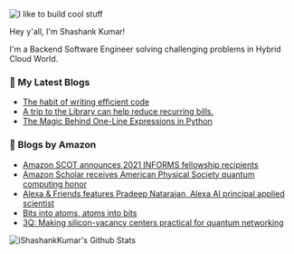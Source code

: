 ![I like to build cool stuff](https://res.cloudinary.com/dt8g3rhcy/image/upload/v1595929574/i_like_to_build_cool_shit._1_nzbwjh.png)

Hey y'all, I'm Shashank Kumar! 

I'm a Backend Software Engineer solving challenging problems in Hybrid Cloud World.

### 📕 My Latest Blogs
<!-- BLOG-POST-LIST:START -->
- [The habit of writing efficient code](https://medium.com/@ishashankkumar/the-habit-of-writing-efficient-code-153b05f04269?source=rss-d24dda280d5f------2)
- [A trip to the Library can help reduce recurring bills.](https://medium.com/swlh/a-trip-to-the-library-can-help-reduce-recurring-bills-23bca495cdf5?source=rss-d24dda280d5f------2)
- [The Magic Behind One-Line Expressions in Python](https://medium.com/swlh/the-magic-behind-one-line-expressions-in-python-816c10180c5c?source=rss-d24dda280d5f------2)
<!-- BLOG-POST-LIST:END -->

### 📕 Blogs by Amazon
<!-- AMAZON-BLOG-POST-LIST:START -->
- [Amazon SCOT announces 2021 INFORMS fellowship recipients](https://www.amazon.science/academic-engagements/amazon-scot-announces-2021-informs-fellowship-recipients)
- [Amazon Scholar receives American Physical Society quantum computing honor](https://www.amazon.science/academics-at-amazon/amazon-scholar-receives-american-physical-society-quantum-computing-honor)
- [Alexa & Friends features Pradeep Natarajan, Alexa AI principal applied scientist](https://www.amazon.science/videos-webinars/alexa-friends-features-pradeep-natarajan-alexa-ai-principal-applied-scientist)
- [Bits into atoms, atoms into bits](https://www.amazon.science/research-awards/success-stories/bits-into-atoms-atoms-into-bits)
- [3Q: Making silicon-vacancy centers practical for quantum networking](https://www.amazon.science/blog/3q-making-silicon-vacancy-centers-practical-for-quantum-networking)
<!-- AMAZON-BLOG-POST-LIST:END -->



<img align="center" alt="iShashankKumar's Github Stats" src="https://github-readme-stats.vercel.app/api?username=ishashankkumar&show_icons=true&hide_border=true" />
